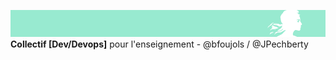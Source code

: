 ![separe](https://github.com/studoo-app/.github/blob/main/profile/studoo-banner.png) \
**Collectif [Dev/Devops]** pour l'enseignement - @bfoujols / @JPechberty
